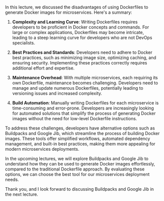In this lecture, we discussed the disadvantages of using Dockerfiles to generate Docker images for microservices. Here's a summary:

1. **Complexity and Learning Curve**: Writing Dockerfiles requires developers to be proficient in Docker concepts and commands. For large or complex applications, Dockerfiles may become intricate, leading to a steep learning curve for developers who are not DevOps specialists.

2. **Best Practices and Standards**: Developers need to adhere to Docker best practices, such as minimizing image size, optimizing caching, and ensuring security. Implementing these practices correctly requires additional effort and expertise.

3. **Maintenance Overhead**: With multiple microservices, each requiring its own Dockerfile, maintenance becomes challenging. Developers need to manage and update numerous Dockerfiles, potentially leading to versioning issues and increased complexity.

4. **Build Automation**: Manually writing Dockerfiles for each microservice is time-consuming and error-prone. Developers are increasingly looking for automated solutions that simplify the process of generating Docker images without the need for low-level Dockerfile instructions.

To address these challenges, developers have alternative options such as Buildpacks and Google Jib, which streamline the process of building Docker images. These tools offer simplified workflows, automated dependency management, and built-in best practices, making them more appealing for modern microservices deployments.

In the upcoming lectures, we will explore Buildpacks and Google Jib to understand how they can be used to generate Docker images effortlessly, compared to the traditional Dockerfile approach. By evaluating these options, we can choose the best tool for our microservices deployment needs.

Thank you, and I look forward to discussing Buildpacks and Google Jib in the next lecture.